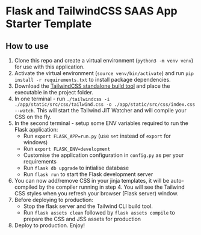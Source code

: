 # Flask and TailwindCSS SAAS App Starter Template

## How to use

1. Clone this repo and create a virtual environment (`python3 -m venv venv`) for use with this application.
2. Activate the virtual environment (`source venv/bin/activate`) and run `pip install -r requirements.txt` to install package dependencies.
3. Download the [TailwindCSS standalone build tool](https://tailwindcss.com/blog/standalone-cli) and place the executable in the project folder.
4. In one terminal - run `./tailwindcss -i ./app/static/src/css/tailwind.css -o ./app/static/src/css/index.css --watch`. This will start the Tailwind JIT Watcher and will compile your CSS on the fly.
5. In the second terminal - setup some ENV variables required to run the Flask application:
   - Run `export FLASK_APP=run.py` (use `set` instead of `export` for windows)
   - Run `export FLASK_ENV=development`
   - Customise the application configuration in `config.py` as per your requirements
   - Run `flask db upgrade` to intialise database
   - Run `flask run` to start the Flask development server
6. You can now add/remove CSS in your jinja templates, it will be auto-compiled by the compiler running in step 4. You will see the Tailwind CSS styles when you refresh your browser (Flask server) window.
7. Before deploying to production:
   - Stop the flask server and the Tailwind CLI build tool.
   - Run `flask assets clean` followed by `flask assets compile` to prepare the CSS and JSS assets for production
8. Deploy to production. Enjoy!
